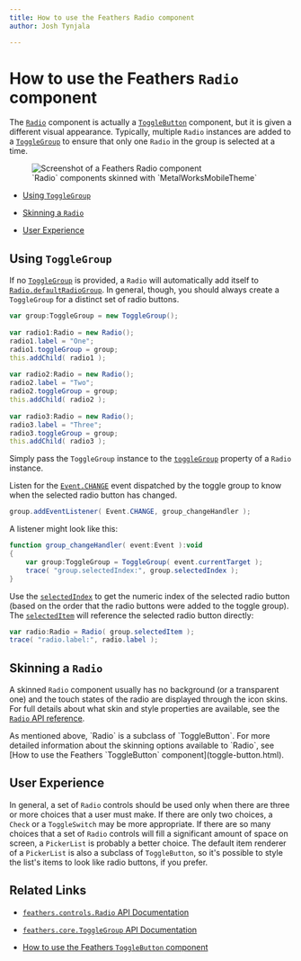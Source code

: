 ```yaml
---
title: How to use the Feathers Radio component  
author: Josh Tynjala

---
```

# How to use the Feathers `Radio` component

The [`Radio`](../api-reference/feathers/controls/Radio.html) component is actually a [`ToggleButton`](toggle-button.html) component, but it is given a different visual appearance. Typically, multiple `Radio` instances are added to a [`ToggleGroup`](../api-reference/feathers/core/ToggleGroup.html) to ensure that only one `Radio` in the group is selected at a time.

<figure>
<img src="images/radio.png" srcset="images/radio@2x.png 2x" alt="Screenshot of a Feathers Radio component" />
<figcaption>`Radio` components skinned with `MetalWorksMobileTheme`</figcaption>
</figure>

-   [Using `ToggleGroup`](#using-togglegroup)

-   [Skinning a `Radio`](#skinning-a-radio)

-   [User Experience](#user-experience)

## Using `ToggleGroup`

If no [`ToggleGroup`](../api-reference/feathers/core/ToggleGroup.html) is provided, a `Radio` will automatically add itself to [`Radio.defaultRadioGroup`](../api-reference/feathers/controls/Radio.html#defaultRadioGroup). In general, though, you should always create a `ToggleGroup` for a distinct set of radio buttons.

``` actionscript
var group:ToggleGroup = new ToggleGroup();
 
var radio1:Radio = new Radio();
radio1.label = "One";
radio1.toggleGroup = group;
this.addChild( radio1 );
 
var radio2:Radio = new Radio();
radio2.label = "Two";
radio2.toggleGroup = group;
this.addChild( radio2 );
 
var radio3:Radio = new Radio();
radio3.label = "Three";
radio3.toggleGroup = group;
this.addChild( radio3 );
```

Simply pass the `ToggleGroup` instance to the [`toggleGroup`](../api-reference/feathers/controls/Radio.html#toggleGroup) property of a `Radio` instance.

Listen for the [`Event.CHANGE`](../api-reference/feathers/core/ToggleGroup.html#event:change) event dispatched by the toggle group to know when the selected radio button has changed.

``` actionscript
group.addEventListener( Event.CHANGE, group_changeHandler );
```

A listener might look like this:

``` actionscript
function group_changeHandler( event:Event ):void
{
    var group:ToggleGroup = ToggleGroup( event.currentTarget );
    trace( "group.selectedIndex:", group.selectedIndex );
}
```

Use the [`selectedIndex`](../api-reference/feathers/core/ToggleGroup.html#selectedIndex) to get the numeric index of the selected radio button (based on the order that the radio buttons were added to the toggle group). The [`selectedItem`](../api-reference/feathers/core/ToggleGroup.html#selectedItem) will reference the selected radio button directly:

``` actionscript
var radio:Radio = Radio( group.selectedItem );
trace( "radio.label:", radio.label );
```

## Skinning a `Radio`

A skinned `Radio` component usually has no background (or a transparent one) and the touch states of the radio are displayed through the icon skins. For full details about what skin and style properties are available, see the [`Radio` API reference](../api-reference/feathers/controls/Radio.html).

<aside class="info">As mentioned above, `Radio` is a subclass of `ToggleButton`. For more detailed information about the skinning options available to `Radio`, see [How to use the Feathers `ToggleButton` component](toggle-button.html).</aside>

## User Experience

In general, a set of `Radio` controls should be used only when there are three or more choices that a user must make. If there are only two choices, a `Check` or a `ToggleSwitch` may be more appropriate. If there are so many choices that a set of `Radio` controls will fill a significant amount of space on screen, a `PickerList` is probably a better choice. The default item renderer of a `PickerList` is also a subclass of `ToggleButton`, so it's possible to style the list's items to look like radio buttons, if you prefer.

## Related Links

-   [`feathers.controls.Radio` API Documentation](../api-reference/feathers/controls/Radio.html)

-   [`feathers.core.ToggleGroup` API Documentation](../api-reference/feathers/core/ToggleGroup.html)

-   [How to use the Feathers `ToggleButton` component](toggle-button.html)
